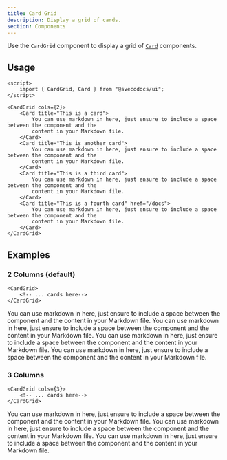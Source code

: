 ```yaml
---
title: Card Grid
description: Display a grid of cards.
section: Components
---
```


<script>
	import { CardGrid, Card } from "@svecodocs/kit";
	import RocketLaunch from "phosphor-svelte/lib/RocketLaunch";
	import Blueprint from "phosphor-svelte/lib/Blueprint";
	import Binary from "phosphor-svelte/lib/Binary";
	import CloudCheck from "phosphor-svelte/lib/CloudCheck";
</script>

Use the `CardGrid` component to display a grid of [`Card`](/docs/components/card) components.

## Usage

```svelte title="document.md"
<script>
	import { CardGrid, Card } from "@svecodocs/ui";
</script>

<CardGrid cols={2}>
	<Card title="This is a card">
		You can use markdown in here, just ensure to include a space between the component and the
		content in your Markdown file.
	</Card>
	<Card title="This is another card">
		You can use markdown in here, just ensure to include a space between the component and the
		content in your Markdown file.
	</Card>
	<Card title="This is a third card">
		You can use markdown in here, just ensure to include a space between the component and the
		content in your Markdown file.
	</Card>
	<Card title="This is a fourth card" href="/docs">
		You can use markdown in here, just ensure to include a space between the component and the
		content in your Markdown file.
	</Card>
</CardGrid>
```

## Examples

### 2 Columns (default)

```svelte
<CardGrid>
	<!-- ... cards here-->
</CardGrid>
```

<CardGrid>
	<Card title="This is a card" icon={Binary}>
		You can use markdown in here, just ensure to include a space between the component and the
		content in your Markdown file.
	</Card>
	<Card title="This is another card" icon={Blueprint}>
		You can use markdown in here, just ensure to include a space between the component and the
		content in your Markdown file.
	</Card>
	<Card title="This is a third card" icon={RocketLaunch}>
		You can use markdown in here, just ensure to include a space between the component and the
		content in your Markdown file.
	</Card>
	<Card title="This is a fourth card" href="/docs" icon={CloudCheck}>
		You can use markdown in here, just ensure to include a space between the component and the
		content in your Markdown file.
	</Card>
</CardGrid>

### 3 Columns

```svelte
<CardGrid cols={3}>
	<!-- ... cards here-->
</CardGrid>
```

<CardGrid cols={3}>
	<Card title="This is a card" icon={Binary}>
		You can use markdown in here, just ensure to include a space between the component and the
		content in your Markdown file.
	</Card>
	<Card title="This is another card" icon={Blueprint}>
		You can use markdown in here, just ensure to include a space between the component and the
		content in your Markdown file.
	</Card>
	<Card title="This is a third card" href="/docs" icon={CloudCheck}>
		You can use markdown in here, just ensure to include a space between the component and the
		content in your Markdown file.
	</Card>
</CardGrid>
